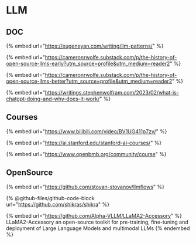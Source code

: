# LLM

## DOC





{% embed url="https://eugeneyan.com/writing/llm-patterns/" %}

{% embed url="https://cameronrwolfe.substack.com/p/the-history-of-open-source-llms-early?utm_source=profile&utm_medium=reader2" %}

{% embed url="https://cameronrwolfe.substack.com/p/the-history-of-open-source-llms-better?utm_source=profile&utm_medium=reader2" %}

{% embed url="https://writings.stephenwolfram.com/2023/02/what-is-chatgpt-doing-and-why-does-it-work/" %}

##

## Courses





{% embed url="https://www.bilibili.com/video/BV1UG411p7zv/" %}





{% embed url="https://ai.stanford.edu/stanford-ai-courses/" %}

{% embed url="https://www.openbmb.org/community/course" %}

## OpenSource

{% embed url="https://github.com/stoyan-stoyanov/llmflows" %}

{% @github-files/github-code-block url="https://github.com/shikras/shikra" %}

{% embed url="https://github.com/Alpha-VLLM/LLaMA2-Accessory" %}
LLaMA2-Accessory an open-source toolkit for pre-training, fine-tuning and deployment of Large Language Models and multimodal LLMs
{% endembed %}

